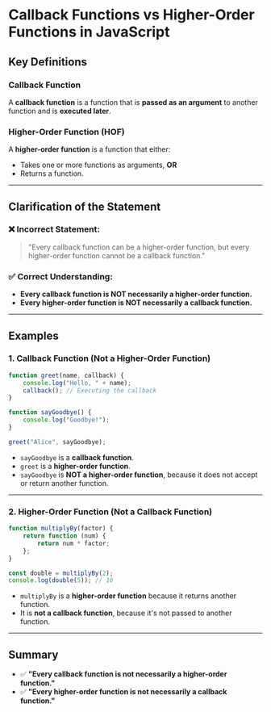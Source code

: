 
# Callback Functions vs Higher-Order Functions in JavaScript

## Key Definitions

### Callback Function
A **callback function** is a function that is **passed as an argument** to another function and is **executed later**.

### Higher-Order Function (HOF)
A **higher-order function** is a function that either:
- Takes one or more functions as arguments, **OR**
- Returns a function.

---

## Clarification of the Statement

### ❌ Incorrect Statement:
> "Every callback function can be a higher-order function, but every higher-order function cannot be a callback function."

### ✅ Correct Understanding:

- **Every callback function is NOT necessarily a higher-order function.**
- **Every higher-order function is NOT necessarily a callback function.**

---

## Examples

### 1. Callback Function (Not a Higher-Order Function)

```javascript
function greet(name, callback) {
    console.log("Hello, " + name);
    callback(); // Executing the callback
}

function sayGoodbye() {
    console.log("Goodbye!");
}

greet("Alice", sayGoodbye);
```

- `sayGoodbye` is a **callback function**.
- `greet` is a **higher-order function**.
- `sayGoodbye` is **NOT a higher-order function**, because it does not accept or return another function.

---

### 2. Higher-Order Function (Not a Callback Function)

```javascript
function multiplyBy(factor) {
    return function (num) {
        return num * factor;
    };
}

const double = multiplyBy(2);
console.log(double(5)); // 10
```

- `multiplyBy` is a **higher-order function** because it returns another function.
- It is **not a callback function**, because it's not passed to another function.

---

## Summary

- ✅ **"Every callback function is not necessarily a higher-order function."**
- ✅ **"Every higher-order function is not necessarily a callback function."**
